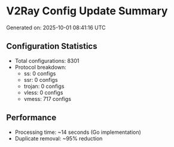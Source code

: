 # V2Ray Config Update Summary
Generated on: 2025-10-01 08:41:16 UTC

## Configuration Statistics
- Total configurations: 8301
- Protocol breakdown:
  - ss: 0 configs
  - ssr: 0 configs
  - trojan: 0 configs
  - vless: 0 configs
  - vmess: 717 configs

## Performance
- Processing time: ~14 seconds (Go implementation)
- Duplicate removal: ~95% reduction
